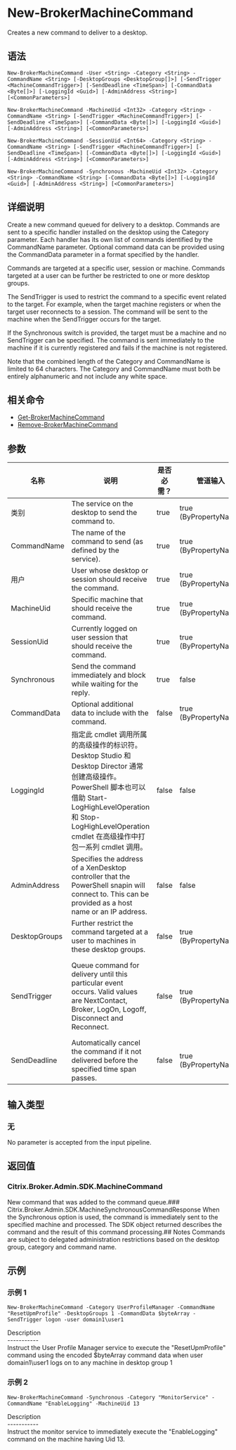 # New-BrokerMachineCommand

Creates a new command to deliver to a desktop.

## 语法

    New-BrokerMachineCommand -User <String> -Category <String> -CommandName <String> [-DesktopGroups <DesktopGroup[]>] [-SendTrigger <MachineCommandTrigger>] [-SendDeadline <TimeSpan>] [-CommandData <Byte[]>] [-LoggingId <Guid>] [-AdminAddress <String>] [<CommonParameters>]
    
    New-BrokerMachineCommand -MachineUid <Int32> -Category <String> -CommandName <String> [-SendTrigger <MachineCommandTrigger>] [-SendDeadline <TimeSpan>] [-CommandData <Byte[]>] [-LoggingId <Guid>] [-AdminAddress <String>] [<CommonParameters>]
    
    New-BrokerMachineCommand -SessionUid <Int64> -Category <String> -CommandName <String> [-SendTrigger <MachineCommandTrigger>] [-SendDeadline <TimeSpan>] [-CommandData <Byte[]>] [-LoggingId <Guid>] [-AdminAddress <String>] [<CommonParameters>]
    
    New-BrokerMachineCommand -Synchronous -MachineUid <Int32> -Category <String> -CommandName <String> [-CommandData <Byte[]>] [-LoggingId <Guid>] [-AdminAddress <String>] [<CommonParameters>]
    

## 详细说明

Create a new command queued for delivery to a desktop. Commands are sent to a specific handler installed on the desktop using the Category parameter. Each handler has its own list of commands identified by the CommandName parameter. Optional command data can be provided using the CommandData parameter in a format specified by the handler.

Commands are targeted at a specific user, session or machine. Commands targeted at a user can be further be restricted to one or more desktop groups.

The SendTrigger is used to restrict the command to a specific event related to the target. For example, when the target machine registers or when the target user reconnects to a session. The command will be sent to the machine when the SendTrigger occurs for the target.

If the Synchronous switch is provided, the target must be a machine and no SendTrigger can be specified. The command is sent immediately to the machine if it is currently registered and fails if the machine is not registered.

Note that the combined length of the Category and CommandName is limited to 64 characters. The Category and CommandName must both be entirely alphanumeric and not include any white space.

## 相关命令

- [Get-BrokerMachineCommand](Get-BrokerMachineCommand.html)
- [Remove-BrokerMachineCommand](Remove-BrokerMachineCommand.html)

## 参数

| 名称            | 说明                                                                                                                                                                              | 是否必需？ | 管道输入                  | 默认值                                                                                                   |
| ------------- | ------------------------------------------------------------------------------------------------------------------------------------------------------------------------------- | ----- | --------------------- | ----------------------------------------------------------------------------------------------------- |
| 类别            | The service on the desktop to send the command to.                                                                                                                              | true  | true (ByPropertyName) |                                                                                                       |
| CommandName   | The name of the command to send (as defined by the service).                                                                                                                    | true  | true (ByPropertyName) |                                                                                                       |
| 用户            | User whose desktop or session should receive the command.                                                                                                                       | true  | true (ByPropertyName) | Any user.                                                                                             |
| MachineUid    | Specific machine that should receive the command.                                                                                                                               | true  | true (ByPropertyName) |                                                                                                       |
| SessionUid    | Currently logged on user session that should receive the command.                                                                                                               | true  | true (ByPropertyName) | Any session.                                                                                          |
| Synchronous   | Send the command immediately and block while waiting for the reply.                                                                                                             | true  | false                 | false                                                                                                 |
| CommandData   | Optional additional data to include with the command.                                                                                                                           | false | true (ByPropertyName) | 无                                                                                                     |
| LoggingId     | 指定此 cmdlet 调用所属的高级操作的标识符。 Desktop Studio 和 Desktop Director 通常创建高级操作。 PowerShell 脚本也可以借助 Start-LogHighLevelOperation 和 Stop-LogHighLevelOperation cmdlet 在高级操作中打包一系列 cmdlet 调用。 | false | false                 |                                                                                                       |
| AdminAddress  | Specifies the address of a XenDesktop controller that the PowerShell snapin will connect to. This can be provided as a host name or an IP address.                              | false | false                 | Localhost. Once a value is provided by any cmdlet, this value will become the default.                |
| DesktopGroups | Further restrict the command targeted at a user to machines in these desktop groups.                                                                                            | false | true (ByPropertyName) | No restriction by desktop group.                                                                      |
| SendTrigger   | Queue command for delivery until this particular event occurs. Valid values are NextContact, Broker, LogOn, Logoff, Disconnect and Reconnect.                                   | false | true (ByPropertyName) | Default value is 'NextContact' so the command is sent during the next communication with the desktop. |
| SendDeadline  | Automatically cancel the command if it not delivered before the specified time span passes.                                                                                     | false | true (ByPropertyName) | Command expires after 24 hours.                                                                       |

## 输入类型

### 无

No parameter is accepted from the input pipeline.

## 返回值

### Citrix.Broker.Admin.SDK.MachineCommand

New command that was added to the command queue.### Citrix.Broker.Admin.SDK.MachineSynchronousCommandResponse When the Synchronous option is used, the command is immediately sent to the specified machine and processed. The SDK object returned describes the command and the result of this command processing.## Notes Commands are subject to delegated administration restrictions based on the desktop group, category and command name.

## 示例

### 示例 1

    New-BrokerMachineCommand -Category UserProfileManager -CommandName "ResetUpmProfile" -DesktopGroups 1 -CommandData $byteArray -SendTrigger logon -user domain1\user1
    

Description  
\---\---\-----  
Instruct the User Profile Manager service to execute the "ResetUpmProfile" command using the encoded $byteArray command data when user domain1\user1 logs on to any machine in desktop group 1

### 示例 2

    New-BrokerMachineCommand -Synchronous -Category "MonitorService" -CommandName "EnableLogging" -MachineUid 13
    

Description  
\---\---\-----  
Instruct the monitor service to immediately execute the "EnableLogging" command on the machine having Uid 13.